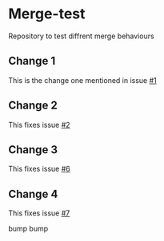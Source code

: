 # Merge-test
Repository to test diffrent merge behaviours

## Change 1
This is the change one mentioned in issue [#1](https://github.com/hato1883/Merge-test/issues/1)

## Change 2
This fixes issue [#2](https://github.com/hato1883/Merge-test/issues/2)

## Change 3
This fixes issue [#6](https://github.com/hato1883/Merge-test/issues/6)

## Change 4
This fixes issue [#7](https://github.com/hato1883/Merge-test/issues/7)


bump
bump